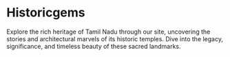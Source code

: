 # Historicgems
Explore the rich heritage of Tamil Nadu through our site, uncovering the stories and architectural marvels of its historic temples. Dive into the legacy, significance, and timeless beauty of these sacred landmarks.
